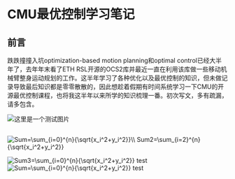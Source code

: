 # CMU最优控制学习笔记

## 前言

跌跌撞撞入坑optimization-based motion planning和optimal control已经大半年了，去年年末看了ETH RSL开源的OCS2库并最近一直在利用该库做一些移动机械臂整身运动规划的工作。这半年学习了各种优化以及最优控制的知识，但未做记录导致最后知识都是零零散散的，因此想趁着假期有时间系统学习一下CMU的开源最优控制课程，也将我这半年以来所学的知识梳理一番。初次写文，多有疏漏，请多包含。

![这里是一个测试图片](https://raw.githubusercontent.com/miracleyoo/Markdown4Zhihu/master/Data/introduction/image-01.jpg)

## 


<img src="https://www.zhihu.com/equation?tex=Sum=\sum_{i=0}^{n}{\sqrt{x_i^2+y_i^2}}\\
Sum2=\sum_{i=2}^{n}{\sqrt{x_i^2+y_i^2}}
" alt="Sum=\sum_{i=0}^{n}{\sqrt{x_i^2+y_i^2}}\\
Sum2=\sum_{i=2}^{n}{\sqrt{x_i^2+y_i^2}}
" class="ee_img tr_noresize" eeimg="1">



<img src="https://www.zhihu.com/equation?tex=Sum3=\sum_{i=0}^{n}{\sqrt{x_i^2+y_i^2}}
" alt="Sum3=\sum_{i=0}^{n}{\sqrt{x_i^2+y_i^2}}
" class="ee_img tr_noresize" eeimg="1">
test <img src="https://www.zhihu.com/equation?tex=Sum=\sum_{i=0}^{n}{\sqrt{x_i^2+y_i^2}}" alt="Sum=\sum_{i=0}^{n}{\sqrt{x_i^2+y_i^2}}" class="ee_img tr_noresize" eeimg="1">  test

